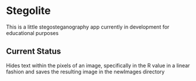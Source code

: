 # Stegolite 
This is a little stegosteganography app currently in development for educational purposes

## Current Status
Hides text within the pixels of an image, specifically in the R value in a linear fashion and saves the resulting image in the newImages directory

